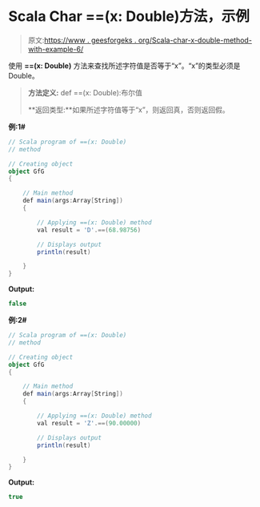 # Scala Char ==(x: Double)方法，示例

> 原文:[https://www . geesforgeks . org/Scala-char-x-double-method-with-example-6/](https://www.geeksforgeeks.org/scala-char-x-double-method-with-example-6/)

使用 **==(x: Double)** 方法来查找所述字符值是否等于“x”。“x”的类型必须是 Double。

> **方法定义:** def ==(x: Double):布尔值
> 
> **返回类型:**如果所述字符值等于“x”，则返回真，否则返回假。

**例:1#**

```scala
// Scala program of ==(x: Double)
// method

// Creating object
object GfG
{ 

    // Main method
    def main(args:Array[String])
    {

        // Applying ==(x: Double) method 
        val result = 'D'.==(68.98756)

        // Displays output
        println(result)

    }
} 
```

**Output:**

```scala
false

```

**例:2#**

```scala
// Scala program of ==(x: Double)
// method

// Creating object
object GfG
{ 

    // Main method
    def main(args:Array[String])
    {

        // Applying ==(x: Double) method
        val result = 'Z'.==(90.00000)

        // Displays output
        println(result)

    }
} 
```

**Output:**

```scala
true

```
